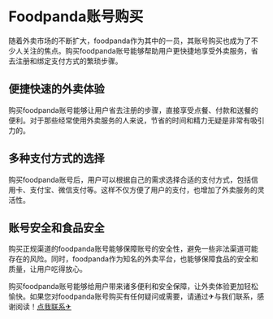 # Foodpanda账号购买

随着外卖市场的不断扩大，foodpanda作为其中的一员，其账号购买也成为了不少人关注的焦点。购买foodpanda账号能够帮助用户更快捷地享受外卖服务，省去注册和绑定支付方式的繁琐步骤。

## 便捷快速的外卖体验

购买foodpanda账号能够让用户省去注册的步骤，直接享受点餐、付款和送餐的便利。对于那些经常使用外卖服务的人来说，节省的时间和精力无疑是非常有吸引力的。

## 多种支付方式的选择

购买foodpanda账号后，用户可以根据自己的需求选择合适的支付方式，包括信用卡、支付宝、微信支付等。这样不仅方便了用户的支付，也增加了外卖服务的灵活性。

## 账号安全和食品安全

购买正规渠道的foodpanda账号能够保障账号的安全性，避免一些非法渠道可能存在的风险。同时，foodpanda作为知名的外卖平台，也能够保障食品的安全和质量，让用户吃得放心。

购买foodpanda账号能够给用户带来诸多便利和安全保障，让外卖体验更加轻松愉快。如果您对foodpanda账号购买有任何疑问或需要，请通过✈与我们联系，感谢阅读！[点我联系✈](https://file.G208.com)